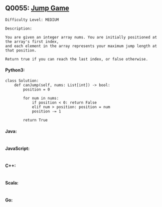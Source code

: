 ## Q0055: [Jump Game](https://leetcode.com/problems/jump-game/)

```
Difficulty Level: MEDIUM
```

```
Description:

You are given an integer array nums. You are initially positioned at the array's first index,
and each element in the array represents your maximum jump length at that position.

Return true if you can reach the last index, or false otherwise.
```

#### Python3:

```
class Solution:
    def canJump(self, nums: List[int]) -> bool:
        position = 0

        for num in nums:
            if position < 0: return False
            elif num > position: position = num
            position -= 1
            
        return True
```

#### Java:

```

```

#### JavaScript:

```

```

#### C++:

```

```

#### Scala:

```

```

#### Go:

```

```